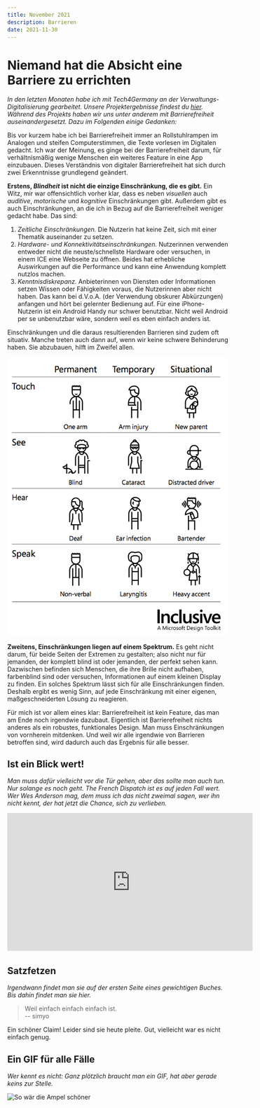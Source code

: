 ```yaml
---
title: November 2021
description: Barrieren
date: 2021-11-30
---
```


# Niemand hat die Absicht eine Barriere zu errichten

_In den letzten Monaten habe ich mit Tech4Germany an der Verwaltungs-Digitalisierung gearbeitet. Unsere Projektergebnisse findest du [hier](https://tech.4germany.org/project/barrierefreie-buergerkommunikation-gzd-itzbund/). Während des Projekts haben wir uns unter anderem mit Barrierefreiheit auseinandergesetzt. Dazu im Folgenden einige Gedanken:_

Bis vor kurzem habe ich bei Barrierefreiheit immer an Rollstuhlrampen im Analogen und steifen Computerstimmen, die Texte vorlesen im Digitalen gedacht. Ich war der Meinung, es ginge bei der Barrierefreiheit darum, für verhältnismäßig wenige Menschen ein weiteres Feature in eine App einzubauen. Dieses Verständnis von digitaler Barrierefreiheit hat sich durch zwei Erkenntnisse grundlegend geändert.

**Erstens, _Blindheit_ ist nicht die einzige Einschränkung, die es gibt.** Ein Witz, mir war offensichtlich vorher klar, dass es neben _visuellen_ auch _auditive_, _motorische_ und _kognitive_ Einschränkungen gibt. Außerdem gibt es auch Einschränkungen, an die ich in Bezug auf die Barrierefreiheit weniger gedacht habe. Das sind:

1. _Zeitliche Einschränkungen._ Die Nutzerin hat keine Zeit, sich mit einer Thematik auseinander zu setzen.
1. _Hardware- und Konnektivitätseinschränkungen._ Nutzerinnen verwenden entweder nicht die neuste/schnellste Hardware oder versuchen, in einem ICE eine Webseite zu öffnen. Beides hat erhebliche Auswirkungen auf die Performance und kann eine Anwendung komplett nutzlos machen.
1. _Kenntnisdiskrepanz._ Anbieterinnen von Diensten oder Informationen setzen Wissen oder Fähigkeiten voraus, die Nutzerinnen aber nicht haben. Das kann bei d.V.o.A. (der Verwendung obskurer Abkürzungen) anfangen und hört bei gelernter Bedienung auf. Für eine iPhone-Nutzerin ist ein Android Handy nur schwer benutzbar. Nicht weil Android per se unbenutzbar wäre, sondern weil es eben einfach anders ist.

Einschränkungen und die daraus resultierenden Barrieren sind zudem oft situativ. Manche treten auch dann auf, wenn wir keine schwere Behinderung haben. Sie abzubauen, hilft im Zweifel allen.

![Untitled](Untitled.png)

**Zweitens, Einschränkungen liegen auf einem Spektrum.** Es geht nicht darum, für beide Seiten der Extremen zu gestalten; also nicht nur für jemanden, der komplett blind ist oder jemanden, der perfekt sehen kann. Dazwischen befinden sich Menschen, die ihre Brille nicht aufhaben, farbenblind sind oder versuchen, Informationen auf einem kleinen Display zu finden. Ein solches Spektrum lässt sich für alle Einschränkungen finden. Deshalb ergibt es wenig Sinn, auf jede Einschränkung mit einer eigenen, maßgeschneiderten Lösung zu reagieren.

Für mich ist vor allem eines klar: Barrierefreiheit ist kein Feature, das man am Ende noch irgendwie dazubaut. Eigentlich ist Barrierefreiheit nichts anderes als ein robustes, funktionales Design. Man muss Einschränkungen von vornherein mitdenken. Und weil wir alle irgendwie von Barrieren betroffen sind, wird dadurch auch das Ergebnis für alle besser.

## Ist ein Blick wert!

_Man muss dafür vielleicht vor die Tür gehen, aber das sollte man auch tun. Nur solange es noch geht. The French Dispatch ist es auf jeden Fall wert. Wer Wes Anderson mag, dem muss ich das nicht zweimal sagen, wer ihn nicht kennt, der hat jetzt die Chance, sich zu verlieben._

<iframe width="560" height="315" src="https://www.youtube.com/embed/TcPk2p0Zaw4" title="YouTube video player" frameborder="0" allow="accelerometer; autoplay; clipboard-write; encrypted-media; gyroscope; picture-in-picture" allowfullscreen></iframe>

## Satzfetzen

_Irgendwann findet man sie auf der ersten Seite eines gewichtigen Buches. Bis dahin findet man sie hier._

> Weil einfach einfach einfach ist.  
> -- simyo

Ein schöner Claim! Leider sind sie heute pleite. Gut, vielleicht war es nicht einfach genug.

## Ein GIF für alle Fälle

_Wer kennt es nicht: Ganz plötzlich braucht man ein GIF, hat aber gerade keins zur Stelle._

![So wär die Ampel schöner](https://media2.giphy.com/media/3o7Z4tNIWOQWTlfGN2/giphy.gif?cid=ecf05e47tqc3z94cl0za4u51ixyz7g0lplo5i0qlnn3i2hy0&rid=giphy.gif&ct=g)

